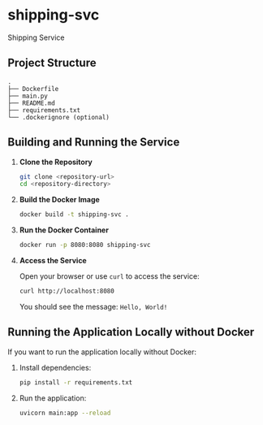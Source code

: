 # shipping-svc

Shipping Service

## Project Structure

```plaintext
.
├── Dockerfile
├── main.py
├── README.md
├── requirements.txt
└── .dockerignore (optional)
```

## Building and Running the Service

1. **Clone the Repository**

    ```bash
    git clone <repository-url>
    cd <repository-directory>
    ```

2. **Build the Docker Image**

    ```bash
    docker build -t shipping-svc .
    ```

3. **Run the Docker Container**

    ```bash
    docker run -p 8080:8080 shipping-svc
    ```

4. **Access the Service**

    Open your browser or use `curl` to access the service:

    ```bash
    curl http://localhost:8080
    ```

    You should see the message: `Hello, World!`

## Running the Application Locally without Docker

If you want to run the application locally without Docker:

1. Install dependencies:

    ```bash
    pip install -r requirements.txt
    ```

1. Run the application:

    ```bash
    uvicorn main:app --reload
    ```
